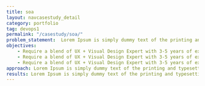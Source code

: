 ```yaml
---
title: soa
layout: navcasestudy_detail
category: portfolio
tag: devops1
permalink: "/casestudy/soa/"
problem_statement:  Lorem Ipsum is simply dummy text of the printing and typesetting industry. Lorem Ipsum has been the
objectives: 
    - Require a blend of UX + Visual Design Expert with 3-5 years of experience
    - Require a blend of UX + Visual Design Expert with 3-5 years of experience.
    - Require a blend of UX + Visual Design Expert with 3-5 years of experience.
approach: Lorem Ipsum is simply dummy text of the printing and typesetting industry. Lorem Ipsum has been the .
results: Lorem Ipsum is simply dummy text of the printing and typesetting industry. Lorem Ipsum has been the .
---
```

